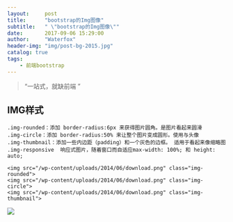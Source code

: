 ```yaml
---
layout:     post
title:      "bootstrap的Img图像"
subtitle:   " \"bootstrap的Img图像\""
date:       2017-09-06 15:29:00
author:     "Waterfox"
header-img: "img/post-bg-2015.jpg"
catalog: true
tags:
    - 前端bootstrap
---
```


> “一站式，就缺前端 ”

## IMG样式
```
.img-rounded：添加 border-radius:6px 来获得图片圆角。是图片看起来圆滑
.img-circle：添加 border-radius:50% 来让整个图片变成圆形。使用与头像
.img-thumbnail：添加一些内边距（padding）和一个灰色的边框。 适用于看起来像缩略图
.img-responsive  响应式图片，随着窗口而自适应max-width: 100%; 和 height: auto; 
```

```
<img src="/wp-content/uploads/2014/06/download.png" class="img-rounded">
<img src="/wp-content/uploads/2014/06/download.png" class="img-circle">
<img src="/wp-content/uploads/2014/06/download.png" class="img-thumbnail">
```
![](http://www.runoob.com/wp-content/uploads/2014/06/image_demo.jpg)